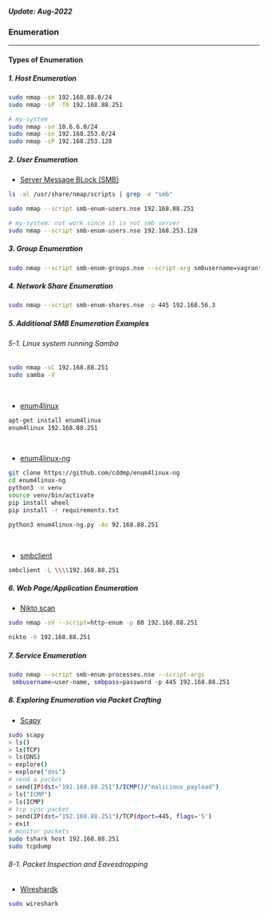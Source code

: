<h5><em>Update: Aug-2022</em></h5>

<h3>Enumeration</h3>

---

<h4>Types of Enumeration</h4>

<h5>1. Host Enumeration</h5>

```sh
sudo nmap -sn 192.168.88.0/24
sudo nmap -sP -T0 192.168.88.251

# my-system
sudo nmap -sn 10.6.6.0/24
sudo nmap -sn 192.168.253.0/24
sudo nmap -sP 192.168.253.128

```

<h5>2. User Enumeration</h5>

-   [Server Message BLock (SMB)](<https://docs.microsoft.com/en-us/previous-versions/windows/it-pro/windows-server-2012-r2-and-2012/hh831795(v=ws.11)>)

```sh
ls -al /usr/share/nmap/scripts | grep -e "smb"

sudo nmap --script smb-enum-users.nse 192.168.88.251

# my-system: not work since it is not smb server
sudo nmap --script smb-enum-users.nse 192.168.253.128

```

<h5>3. Group Enumeration</h5>

```sh
sudo nmap --script smb-enum-groups.nse --script-arg smbusername=vagrant, smbpass=vagrant 192.168.56.3

```

<h5>4. Network Share Enumeration</h5>

```sh
sudo nmap --script smb-enum-shares.nse -p 445 192.168.56.3

```

<h5>5. Additional SMB Enumeration Examples</h5>
<h6>5-1. Linux system running Samba</h6>

```sh
sudo nmap -sC 192.168.88.251
sudo samba -V

```

<br/>

-   [enum4linux](https://github.com/CiscoCXSecurity/enum4linux)

```sh
apt-get install enum4linux
enum4linux 192.168.88.251

```

<br/>

-   [enum4linux-ng](https://github.com/cddmp/enum4linux-ng)

```sh
git clone https://github.com/cddmp/enum4linux-ng
cd enum4linux-ng
python3 -m venv
source venv/bin/activate
pip install wheel
pip install -r requirements.txt

python3 enum4linux-ng.py -As 92.168.88.251

```

<br/>

-   [smbclient](https://www.samba.org/samba/docs/current/man-html/smbclient.1.html)

```sh
smbclient -L \\\\192.168.88.251

```

<h5>6. Web Page/Application Enumeration</h5>

-   [Nikto scan](https://www.kali.org/tools/nikto/)

```sh
sudo nmap -sV --script=http-enum -p 80 192.168.88.251

nikto -h 192.168.88.251

```

<h5>7. Service Enumeration</h5>

```sh
sudo nmap --script smb-enum-processes.nse --script-args
 smbusername=user-name, smbpass=password -p 445 192.168.88.251

```

<h5>8. Exploring Enumeration via Packet Crafting</h5>

-   [Scapy](https://scapy.net/)

```sh
sudo scapy
> ls()
> ls(TCP)
> ls(DNS)
> explore()
> explore("dns")
# send a packet
> send(IP(dst="192.168.88.251")/ICMP()/"malicious_payload")
> ls("ICMP")
> ls(ICMP)
# tcp sync packet
> send(IP(dst="192.168.88.251")/TCP(dport=445, flags='S')
> exit
# monitor packets
sudo tshark host 192.168.88.251
sudo tcpdump

```

<h6>8-1. Packet Inspection and Eavesdropping</h6>

-   [Wireshardk](https://www.wireshark.org/)

```sh
sudo wireshark

```
